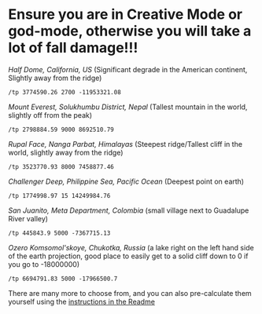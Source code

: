 # Ensure you are in Creative Mode or god-mode, otherwise you will take a lot of fall damage!!!



*Half Dome, California, US*
(Significant degrade in the American continent, Slightly away from the ridge)

```
/tp 3774590.26 2700 -11953321.08
```
*Mount Everest, Solukhumbu District, Nepal*
(Tallest mountain in the world, slightly off  from the peak)

```
/tp 2798884.59 9000 8692510.79
```
*Rupal Face, Nanga Parbat, Himalayas*
(Steepest ridge/Tallest cliff in the world, slightly away from the ridge)

```
/tp 3523770.93 8000 7458877.46
```
*Challenger Deep, Philippine Sea, Pacific Ocean*
(Deepest point on earth)
```
/tp 1774998.97 15 14249984.76
```
*San Juanito, Meta Department, Colombia*
(small village next to Guadalupe River valley)
```
/tp 445843.9 5000 -7367715.13
```
*Ozero Komsomol'skoye, Chukotka, Russia*
(a lake right on the left hand side of the earth projection, good place to easily get to a solid cliff down to 0 if you go to -18000000)

```
/tp 6694791.83 5000 -17966500.7
```

There are many more to choose from, and you can also pre-calculate them yourself using the [instructions in the Readme](README.md)




